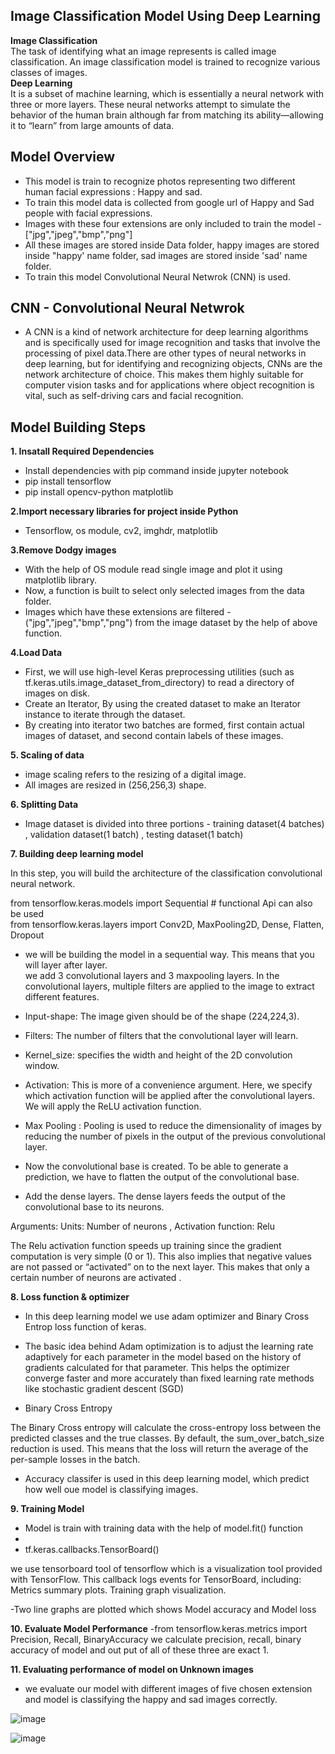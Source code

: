 ## Image Classification Model Using Deep Learning 
**Image Classification** <br>
The task of identifying what an image represents is called image classification. An image classification model is trained to recognize various classes of images. <br>
**Deep Learning** <br>
It is a subset of machine learning, which is essentially a neural network with three or more layers. These neural networks attempt to simulate the behavior of the human brain although far from matching its ability—allowing it to “learn” from large amounts of data.


## Model Overview
- This model is train to recognize photos representing two different human facial expressions : Happy and sad. <br>
- To train this model data is collected from google url of Happy and Sad people with facial expressions.
- Images  with these four extensions are only included to train the model - ["jpg","jpeg","bmp","png"]
- All these images are stored inside Data folder, happy images are stored inside "happy' name folder, sad images are stored inside 'sad' name folder.
- To train this model Convolutional Neural Netwrok (CNN) is used.

## CNN - Convolutional Neural Netwrok
- A CNN is a kind of network architecture for deep learning algorithms and is specifically used for image recognition and tasks that involve the processing of pixel data.There are other types of neural networks in deep learning, but for identifying and recognizing objects, CNNs are the network architecture of choice. This makes them highly suitable for computer vision  tasks and for applications where object recognition is vital, such as self-driving cars and facial recognition.

## Model Building Steps

**1. Insatall Required Dependencies**  
- Install dependencies with pip command inside jupyter notebook
- pip install tensorflow
- pip install opencv-python matplotlib

**2.Import necessary libraries for project inside Python**
- Tensorflow, os module, cv2, imghdr, matplotlib

**3.Remove Dodgy images** <br>
- With the help of OS module read single image and plot it using matplotlib library.
- Now, a function is built to select only selected images from the data folder.
- Images which have these extensions are filtered -  ("jpg","jpeg","bmp","png") from the image dataset by the help of above function.

**4.Load Data** <br>
- First, we will use high-level Keras preprocessing utilities (such as tf.keras.utils.image_dataset_from_directory)  to read a directory of images on disk.
- Create an Iterator, By using the created dataset to make an Iterator instance to iterate through the dataset.
- By creating into iterator two batches are formed, first contain actual images of dataset, and second contain labels of these images.

**5. Scaling of data** <br>
- image scaling refers to the resizing of a digital image.
- All images are resized in (256,256,3) shape.
  
**6. Splitting Data** <br> 

 - Image dataset is divided into three portions - training dataset(4 batches) , validation dataset(1 batch) , testing dataset(1 batch)

**7. Building deep learning model** <br>

In this step, you will build the architecture of the classification convolutional neural network. <br>

from tensorflow.keras.models import Sequential # functional Api can also be used <br>
from tensorflow.keras.layers import Conv2D, MaxPooling2D, Dense, Flatten, Dropout

- we will be building the model in a sequential way. This means that you will layer after layer. <br>
  we add 3 convolutional layers and 3 maxpooling layers.
  In the convolutional layers, multiple filters are applied to the image to extract different features. <br>

- Input-shape: The image given should be of the shape (224,224,3).

- Filters: The number of filters that the convolutional layer will learn.

- Kernel_size: specifies the width and height of the 2D convolution window.

- Activation: This is more of a convenience argument. Here, we specify which activation function will be applied after the convolutional layers. We will apply the ReLU activation function.
  
- Max Pooling : Pooling is used to reduce the dimensionality of images by reducing the number of pixels in the output of the previous convolutional layer.

- Now the convolutional base is created. To be able to generate a prediction, we have to flatten the output of the convolutional base.

- Add the dense layers. The dense layers feeds the output of the convolutional base to its neurons. <br>

Arguments: Units: Number of neurons , Activation function: Relu <br>

The Relu activation function speeds up training since the gradient computation is very simple (0 or 1). This also implies that negative values are not passed or “activated” on to the next layer. This makes that only a certain number of neurons are activated .

**8. Loss function & optimizer**

- In this deep learning model we use adam optimizer and Binary Cross Entrop loss function of keras.

- The basic idea behind Adam optimization is to adjust the learning rate adaptively for each parameter in the model based on the history of gradients calculated for that parameter. This helps the optimizer converge faster and more accurately than fixed learning rate methods like stochastic gradient descent (SGD)

- Binary Cross Entropy <br>

The Binary Cross entropy will calculate the cross-entropy loss between the predicted classes and the true classes. By default, the sum_over_batch_size reduction is used. This means that the loss will return the average of the per-sample losses in the batch. <br>

- Accuracy classifer is  used in this deep learning model,  which predict how well oue model is classifying images.

**9. Training Model**
- Model is train with training data with the help of model.fit() function
- 
- tf.keras.callbacks.TensorBoard() <br>

 we use tensorboard tool of tensorflow which is a visualization tool provided with TensorFlow. This callback logs events for TensorBoard, including: Metrics summary plots.     Training graph visualization.
 
-Two line graphs are plotted which shows Model accuracy and Model loss 

**10. Evaluate Model Performance**
-from tensorflow.keras.metrics import Precision, Recall, BinaryAccuracy
we calculate precision, recall, binary accuracy of model and out put of all of these three are exact 1.

**11. Evaluating performance of model on Unknown images**

- we evaluate our model with different images of five chosen extension and model is classifying the happy and sad images correctly.

 ![image](https://github.com/2000-Rahul/Image-Classification-Deep-Learning/assets/136818857/2de40068-4109-4dfa-a8a3-bc6c748a89ea)

![image](https://github.com/2000-Rahul/Image-Classification-Deep-Learning/assets/136818857/3a6a0d87-d684-4f5f-b44f-f8774f97e7ce)











